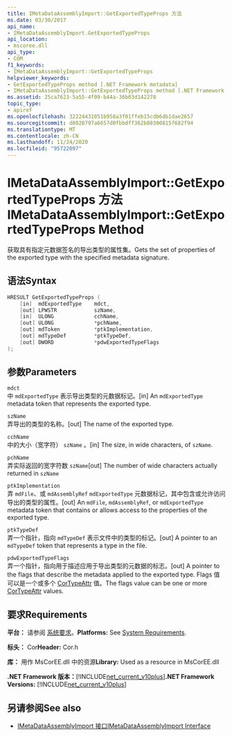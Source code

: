 ```yaml
---
title: IMetaDataAssemblyImport::GetExportedTypeProps 方法
ms.date: 03/30/2017
api_name:
- IMetaDataAssemblyImport.GetExportedTypeProps
api_location:
- mscoree.dll
api_type:
- COM
f1_keywords:
- IMetaDataAssemblyImport::GetExportedTypeProps
helpviewer_keywords:
- GetExportedTypeProps method [.NET Framework metadata]
- IMetaDataAssemblyImport::GetExportedTypeProps method [.NET Framework metadata]
ms.assetid: 25ca7623-5a55-4f09-b44a-36b03d142278
topic_type:
- apiref
ms.openlocfilehash: 32224431051b958a3f01ffeb15cdb6db1dae2657
ms.sourcegitcommit: d8020797a6657d0fbbdff362b80300815f682f94
ms.translationtype: MT
ms.contentlocale: zh-CN
ms.lasthandoff: 11/24/2020
ms.locfileid: "95722097"
---
```

# <a name="imetadataassemblyimportgetexportedtypeprops-method"></a><span data-ttu-id="4a0a0-102">IMetaDataAssemblyImport::GetExportedTypeProps 方法</span><span class="sxs-lookup"><span data-stu-id="4a0a0-102">IMetaDataAssemblyImport::GetExportedTypeProps Method</span></span>

<span data-ttu-id="4a0a0-103">获取具有指定元数据签名的导出类型的属性集。</span><span class="sxs-lookup"><span data-stu-id="4a0a0-103">Gets the set of properties of the exported type with the specified metadata signature.</span></span>  
  
## <a name="syntax"></a><span data-ttu-id="4a0a0-104">语法</span><span class="sxs-lookup"><span data-stu-id="4a0a0-104">Syntax</span></span>  
  
```cpp  
HRESULT GetExportedTypeProps (  
    [in]  mdExportedType    mdct,
    [out] LPWSTR            szName,
    [in]  ULONG             cchName,
    [out] ULONG             *pchName,
    [out] mdToken           *ptkImplementation,
    [out] mdTypeDef         *ptkTypeDef,
    [out] DWORD             *pdwExportedTypeFlags  
);  
```  
  
## <a name="parameters"></a><span data-ttu-id="4a0a0-105">参数</span><span class="sxs-lookup"><span data-stu-id="4a0a0-105">Parameters</span></span>  

 `mdct`  
 <span data-ttu-id="4a0a0-106">中 `mdExportedType` 表示导出类型的元数据标记。</span><span class="sxs-lookup"><span data-stu-id="4a0a0-106">[in] An `mdExportedType` metadata token that represents the exported type.</span></span>  
  
 `szName`  
 <span data-ttu-id="4a0a0-107">弄导出的类型的名称。</span><span class="sxs-lookup"><span data-stu-id="4a0a0-107">[out] The name of the exported type.</span></span>  
  
 `cchName`  
 <span data-ttu-id="4a0a0-108">中的大小（宽字符） `szName` 。</span><span class="sxs-lookup"><span data-stu-id="4a0a0-108">[in] The size, in wide characters, of `szName`.</span></span>  
  
 `pchName`  
 <span data-ttu-id="4a0a0-109">弄实际返回的宽字符数 `szName`</span><span class="sxs-lookup"><span data-stu-id="4a0a0-109">[out] The number of wide characters actually returned in `szName`</span></span>  
  
 `ptkImplementation`  
 <span data-ttu-id="4a0a0-110">弄 `mdFile`、或 `mdAssemblyRef` `mdExportedType` 元数据标记，其中包含或允许访问导出的类型的属性。</span><span class="sxs-lookup"><span data-stu-id="4a0a0-110">[out] An `mdFile`, `mdAssemblyRef`, or `mdExportedType` metadata token that contains or allows access to the properties of the exported type.</span></span>  
  
 `ptkTypeDef`  
 <span data-ttu-id="4a0a0-111">弄一个指针，指向 `mdTypeDef` 表示文件中的类型的标记。</span><span class="sxs-lookup"><span data-stu-id="4a0a0-111">[out] A pointer to an `mdTypeDef` token that represents a type in the file.</span></span>  
  
 `pdwExportedTypeFlags`  
 <span data-ttu-id="4a0a0-112">弄一个指针，指向用于描述应用于导出类型的元数据的标志。</span><span class="sxs-lookup"><span data-stu-id="4a0a0-112">[out] A pointer to the flags that describe the metadata applied to the exported type.</span></span> <span data-ttu-id="4a0a0-113">Flags 值可以是一个或多个 [CorTypeAttr](cortypeattr-enumeration.md) 值。</span><span class="sxs-lookup"><span data-stu-id="4a0a0-113">The flags value can be one or more [CorTypeAttr](cortypeattr-enumeration.md) values.</span></span>  
  
## <a name="requirements"></a><span data-ttu-id="4a0a0-114">要求</span><span class="sxs-lookup"><span data-stu-id="4a0a0-114">Requirements</span></span>  

 <span data-ttu-id="4a0a0-115">**平台：** 请参阅 [系统要求](../../get-started/system-requirements.md)。</span><span class="sxs-lookup"><span data-stu-id="4a0a0-115">**Platforms:** See [System Requirements](../../get-started/system-requirements.md).</span></span>  
  
 <span data-ttu-id="4a0a0-116">**标头：** Cor</span><span class="sxs-lookup"><span data-stu-id="4a0a0-116">**Header:** Cor.h</span></span>  
  
 <span data-ttu-id="4a0a0-117">**库：** 用作 MsCorEE.dll 中的资源</span><span class="sxs-lookup"><span data-stu-id="4a0a0-117">**Library:** Used as a resource in MsCorEE.dll</span></span>  
  
 <span data-ttu-id="4a0a0-118">**.NET Framework 版本：**[!INCLUDE[net_current_v10plus](../../../../includes/net-current-v10plus-md.md)]</span><span class="sxs-lookup"><span data-stu-id="4a0a0-118">**.NET Framework Versions:** [!INCLUDE[net_current_v10plus](../../../../includes/net-current-v10plus-md.md)]</span></span>  
  
## <a name="see-also"></a><span data-ttu-id="4a0a0-119">另请参阅</span><span class="sxs-lookup"><span data-stu-id="4a0a0-119">See also</span></span>

- [<span data-ttu-id="4a0a0-120">IMetaDataAssemblyImport 接口</span><span class="sxs-lookup"><span data-stu-id="4a0a0-120">IMetaDataAssemblyImport Interface</span></span>](imetadataassemblyimport-interface.md)
